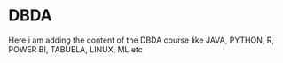# DBDA
Here i am adding the content of the DBDA course like JAVA, PYTHON, R, POWER BI, TABUELA, LINUX, ML etc
